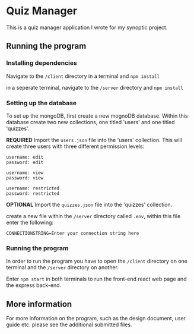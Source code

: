 # Quiz Manager

This is a quiz manager application I wrote for my synoptic project.

## Running the program

### Installing dependencies

Navigate to the `/client` directory in a terminal and
`npm install`

in a seperate terminal, navigate to the `/server` directory and
`npm install`

### Setting up the database

To set up the mongoDB, first create a new mognoDB database. Within this database create two new collections, one titled 'users' and one titled 'quizzes'.

**REQUIRED**
Import the `users.json` file into the 'users' collection. This will create three users with three different permission levels:

```
username: edit
password: edit

username: view
password: view

username: restricted
password: restricted
```

**OPTIONAL**
Import the `quizzes.json` file into the 'quizzes' collection.

create a new file within the `/server` directory called `.env`, within this file enter the following:

```env
CONNECTIONSTRING=Enter your connection string here
```

### Running the program

In order to run the program you have to open the `/client` directory on one terminal and the `/server` directory on another.

Enter `npm start` in both terminals to run the front-end react web page and the express back-end.

## More information

For more information on the program, such as the design document, user guide etc. please see the additional submitted files.
